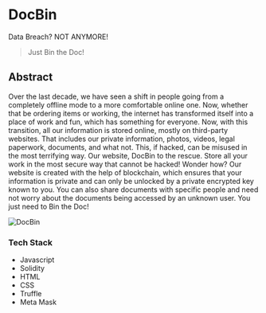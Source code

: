 
#  DocBin
Data Breach? NOT ANYMORE!

> Just Bin the Doc!

## Abstract
Over the last decade, we have seen a shift in people going from a completely offline mode to a more comfortable online one. Now, whether that be ordering items or working, the internet has transformed itself into a place of work and fun, which has something for everyone. Now, with this transition, all our information is stored online, mostly on third-party websites. That includes our private information, photos, videos, legal paperwork, documents, and what not. This, if hacked, can be misused in the most terrifying way. Our website, DocBin to the rescue. Store all your work in the most secure way that cannot be hacked! Wonder how? Our website is created with the help of blockchain, which ensures that your information is private and can only be unlocked by a private encrypted key known to you. You can also share documents with specific people and need not worry about the documents being accessed by an unknown user. You just need to Bin the Doc!


![DocBin](https://user-images.githubusercontent.com/76949838/204479261-97d11028-0708-4d7a-8dd0-bcf44968d083.png)
### Tech Stack
- Javascript
- Solidity
- HTML
- CSS
- Truffle
- Meta Mask
